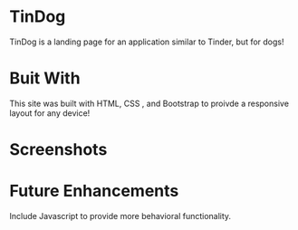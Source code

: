 # TinDog
TinDog is a landing page for an application similar to Tinder, but for dogs!  
# Buit With
This site was built with HTML, CSS , and Bootstrap to proivde a responsive layout for any device!
# Screenshots
# Future Enhancements 
 Include Javascript to provide more behavioral functionality.
